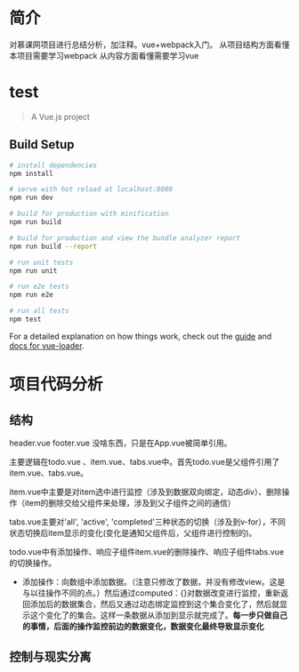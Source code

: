 # 简介
对慕课网项目进行总结分析，加注释。vue+webpack入门。
从项目结构方面看懂本项目需要学习webpack
从内容方面看懂需要学习vue

# test

> A Vue.js project

## Build Setup

``` bash
# install dependencies
npm install

# serve with hot reload at localhost:8080
npm run dev

# build for production with minification
npm run build

# build for production and view the bundle analyzer report
npm run build --report

# run unit tests
npm run unit

# run e2e tests
npm run e2e

# run all tests
npm test
```

For a detailed explanation on how things work, check out the [guide](http://vuejs-templates.github.io/webpack/) and [docs for vue-loader](http://vuejs.github.io/vue-loader).


# 项目代码分析
## 结构
header.vue footer.vue 没啥东西，只是在App.vue被简单引用。

主要逻辑在todo.vue 、item.vue、tabs.vue中。首先todo.vue是父组件引用了item.vue、tabs.vue。

item.vue中主要是对item选中进行监控（涉及到数据双向绑定，动态div）、删除操作（item的删除交给父组件来处理，涉及到父子组件之间的通信）

tabs.vue主要对'all', 'active', 'completed'三种状态的切换（涉及到v-for），不同状态切换后item显示的变化(变化是通知父组件后，父组件进行控制的)。

todo.vue中有添加操作、响应子组件item.vue的删除操作、响应子组件tabs.vue的切换操作。

- 添加操作：向数组中添加数据。（注意只修改了数据，并没有修改view。这是与以往操作不同的点。）然后通过computed：{}对数据改变进行监控，重新返回添加后的数据集合，然后又通过动态绑定监控到这个集合变化了，然后就显示这个变化了的集合。这样一条数据从添加到显示就完成了。**每一步只做自己的事情，后面的操作监控前边的数据变化，数据变化最终导致显示变化**

## 控制与现实分离













